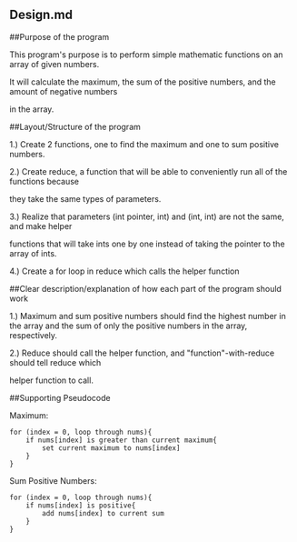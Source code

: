 Design.md
-------------

##Purpose of the program

This program's purpose is to perform simple mathematic functions on an array of given numbers.

It will calculate the maximum, the sum of the positive numbers, and the amount of negative numbers

in the array.

##Layout/Structure of the program 

1.) Create 2 functions, one to find the maximum and one to sum positive numbers.

2.) Create reduce, a function that will be able to conveniently run all of the functions because

they take the same types of parameters.

3.) Realize that parameters (int pointer, int) and (int, int) are not the same, and make helper 

functions that will take ints one by one instead of taking the pointer to the array of ints.

4.) Create a for loop in reduce which calls the helper function

##Clear description/explanation of how each part of the program should work

1.) Maximum and sum positive numbers should find the highest number in the array and the sum of only 
the positive numbers in the array, respectively.

2.) Reduce should call the helper function, and "function"-with-reduce should tell reduce which 

helper function to call.

##Supporting Pseudocode

Maximum:

	for (index = 0, loop through nums){
		if nums[index] is greater than current maximum{
			set current maximum to nums[index]
		}
	}

Sum Positive Numbers:

	for (index = 0, loop through nums){
		if nums[index] is positive{
			add nums[index] to current sum
		}
	}



